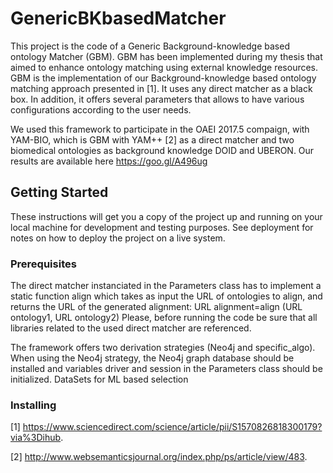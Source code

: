 # GenericBKbasedMatcher

This project is the code of a Generic Background-knowledge based ontology Matcher (GBM). GBM has been implemented during my thesis that aimed to enhance ontology matching using external knowledge resources. GBM is the implementation of our Background-knowledge based ontology matching approach presented in [1]. It uses any direct matcher as a black box. In addition, it offers several parameters that allows to have various configurations according to the user needs.

We used this framework to participate in the OAEI 2017.5 compaign, with YAM-BIO, which is GBM with YAM++ [2] as a direct matcher and two biomedical ontologies as background knowledge DOID and UBERON. Our results are available here https://goo.gl/A496ug

## Getting Started

These instructions will get you a copy of the project up and running on your local machine for development and testing purposes. See deployment for notes on how to deploy the project on a live system.

### Prerequisites
The direct matcher instanciated in the Parameters class has to implement a static function align which takes as input the URL of ontologies to align, and returns the URL of the generated alignment:
        URL alignment=align (URL ontology1, URL ontology2) 
 Please, before running the code be sure that all libraries related to the used direct matcher are referenced.

The framework offers two derivation strategies (Neo4j and specific_algo). When using the Neo4j strategy, the Neo4j graph database should be installed and variables driver and session in the Parameters class should be initialized.
DataSets for ML based selection

### Installing





[1] https://www.sciencedirect.com/science/article/pii/S1570826818300179?via%3Dihub.

[2] http://www.websemanticsjournal.org/index.php/ps/article/view/483.
